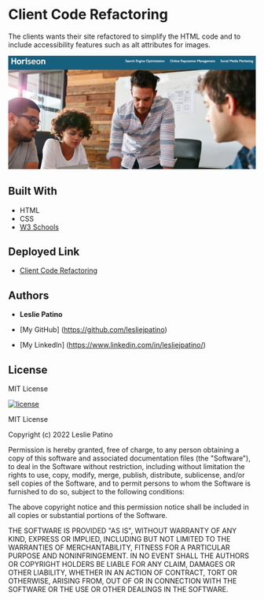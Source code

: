 # Client Code Refactoring

The clients wants their site refactored to simplify the HTML code and to include accessibility features such as alt attributes for images.

![Deployed Site](./assets/images/deployed-site.png)

## Built With

* HTML
* CSS
* [W3 Schools](https://www.w3schools.com/html/html5_semantic_elements.asp)

## Deployed Link

* [Client Code Refactoring](https://lesliejpatino.github.io/refactoring-client-site/)

## Authors
* **Leslie Patino**

* [My GitHub] (https://github.com/lesliejpatino)
* [My LinkedIn] (https://www.linkedin.com/in/lesliejpatino/)


## License

MIT License

[![license](https://img.shields.io/github/license/DAVFoundation/captain-n3m0.svg?style=flat-square)](https://github.com/DAVFoundation/captain-n3m0/blob/master/LICENSE)

MIT License

Copyright (c) 2022 Leslie Patino

Permission is hereby granted, free of charge, to any person obtaining a copy
of this software and associated documentation files (the "Software"), to deal
in the Software without restriction, including without limitation the rights
to use, copy, modify, merge, publish, distribute, sublicense, and/or sell
copies of the Software, and to permit persons to whom the Software is
furnished to do so, subject to the following conditions:

The above copyright notice and this permission notice shall be included in all
copies or substantial portions of the Software.

THE SOFTWARE IS PROVIDED "AS IS", WITHOUT WARRANTY OF ANY KIND, EXPRESS OR
IMPLIED, INCLUDING BUT NOT LIMITED TO THE WARRANTIES OF MERCHANTABILITY,
FITNESS FOR A PARTICULAR PURPOSE AND NONINFRINGEMENT. IN NO EVENT SHALL THE
AUTHORS OR COPYRIGHT HOLDERS BE LIABLE FOR ANY CLAIM, DAMAGES OR OTHER
LIABILITY, WHETHER IN AN ACTION OF CONTRACT, TORT OR OTHERWISE, ARISING FROM,
OUT OF OR IN CONNECTION WITH THE SOFTWARE OR THE USE OR OTHER DEALINGS IN THE
SOFTWARE.
